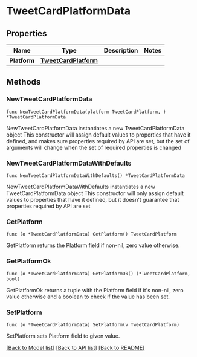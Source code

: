 # TweetCardPlatformData

## Properties

Name | Type | Description | Notes
------------ | ------------- | ------------- | -------------
**Platform** | [**TweetCardPlatform**](TweetCardPlatform.md) |  | 

## Methods

### NewTweetCardPlatformData

`func NewTweetCardPlatformData(platform TweetCardPlatform, ) *TweetCardPlatformData`

NewTweetCardPlatformData instantiates a new TweetCardPlatformData object
This constructor will assign default values to properties that have it defined,
and makes sure properties required by API are set, but the set of arguments
will change when the set of required properties is changed

### NewTweetCardPlatformDataWithDefaults

`func NewTweetCardPlatformDataWithDefaults() *TweetCardPlatformData`

NewTweetCardPlatformDataWithDefaults instantiates a new TweetCardPlatformData object
This constructor will only assign default values to properties that have it defined,
but it doesn't guarantee that properties required by API are set

### GetPlatform

`func (o *TweetCardPlatformData) GetPlatform() TweetCardPlatform`

GetPlatform returns the Platform field if non-nil, zero value otherwise.

### GetPlatformOk

`func (o *TweetCardPlatformData) GetPlatformOk() (*TweetCardPlatform, bool)`

GetPlatformOk returns a tuple with the Platform field if it's non-nil, zero value otherwise
and a boolean to check if the value has been set.

### SetPlatform

`func (o *TweetCardPlatformData) SetPlatform(v TweetCardPlatform)`

SetPlatform sets Platform field to given value.



[[Back to Model list]](../README.md#documentation-for-models) [[Back to API list]](../README.md#documentation-for-api-endpoints) [[Back to README]](../README.md)


